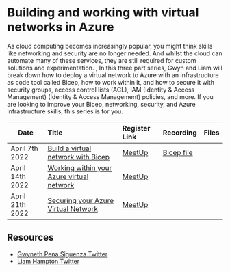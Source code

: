 # Building and working with virtual networks in Azure 

As cloud computing becomes increasingly popular, you might think skills like networking and security are no longer needed. And whilst the cloud can automate many of these services, they are still required for custom solutions and experimentation. , In this three part series, Gwyn and Liam will break down how to deploy a virtual network to Azure with an infrastructure as code tool called Bicep, how to work within it, and how to secure it with security groups, access control lists (ACL), IAM (Identity & Access Management) (Identity & Access Management) policies, and more. If you are looking to improve your Bicep, networking, security, and Azure infrastructure skills, this series is for you.  
 

 Date | Title |  Register Link | Recording | Files
---       | :---   | :--- | :--- | :---
April 7th 2022 |[Build a virtual network with Bicep](build-vnet-bicep/README.md)                     |  [MeetUp]()      | [Bicep file](build-a-network-bicep/main.bicep)
April 14th 2022 |[Working within your Azure virtual network ](work-within-vnet/README.md)   | [MeetUp]()        |       
April 21th 2022| [Securing your Azure Virtual Network](secure-azure-vnet/README.md)                 | [MeetUp]()            

## Resources

- [Gwyneth Pena Siguenza Twitter](https://twitter.com/madebygps)
- [Liam Hampton Twitter](https://twitter.com/liamchampton)

